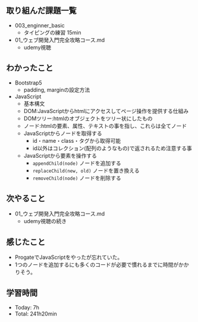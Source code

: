
## 取り組んだ課題一覧
- 003_enginner_basic
  - タイピングの練習 15min
- 01_ウェブ開発入門完全攻略コース.md
  - udemy視聴
## わかったこと
- Bootstrap5
  - padding, marginの設定方法
- JavaScript
  - 基本構文
  - DOM:JavaScriptからhtmlにアクセスしてページ操作を提供する仕組み
  - DOMツリー:htmlのオブジェクトをツリー状にしたもの
  - ノード:htmlの要素、属性、テキストの事を指し、これらは全てノード
  - JavaScriptからノードを取得する
    - id・name・class・タグから取得可能
    - id以外はコレクション(配列のようなもの)で返されるため注意する事
  - JavaScriptから要素を操作する
    - `appendChild(node)` ノードを追加する
    - `replaceChild(new, old)` ノードを置き換える
    - `removeChild(node)` ノードを削除する
## 次やること
- 01_ウェブ開発入門完全攻略コース.md
  - udemy視聴の続き
## 感じたこと
  - ProgateでJavaScriptをやったが忘れていた。
  - 1つのノードを追加するにも多くのコードが必要で慣れるまでに時間がかかりそう。
## 学習時間
- Today: 7h
- Total: 241h20min